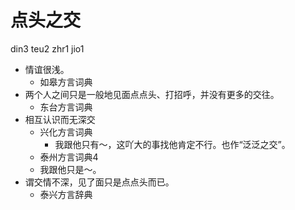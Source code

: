 # 点头之交
din3 teu2 zhr1 jio1
+ 情谊很浅。
  * 如皋方言词典
+ 两个人之间只是一般地见面点点头、打招呼，并没有更多的交往。
  * 东台方言词典
+ 相互认识而无深交
  * 兴化方言词典
    - 我跟他只有～，这吖大的事找他肯定不行。也作“泛泛之交”。
  * 泰州方言词典4
  - 我跟他只是～。
+ 谓交情不深，见了面只是点点头而已。
  * 泰兴方言辞典
